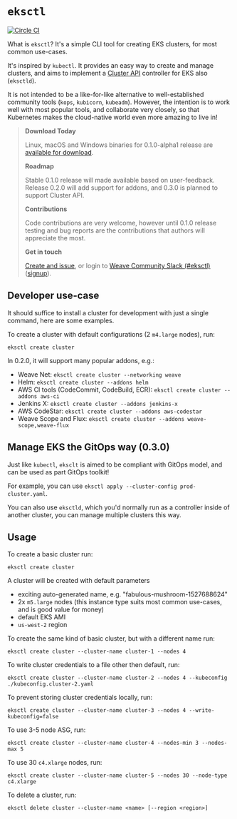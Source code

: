 # `eksctl`

[![Circle CI](https://circleci.com/gh/weaveworks/eksctl/tree/master.svg?style=shield)](https://circleci.com/gh/weaveworks/eksctl/tree/master)

What is `eksctl`? It's a simple CLI tool for creating EKS clusters, for most common use-cases.

It's inspired by `kubectl`. It provides an easy way to create and manage clusters, and aims to implement a [Cluster API](https://github.com/kubernetes-sigs/cluster-api) controller for EKS also (`eksctld`).

It is not intended to be a like-for-like alternative to well-established community tools (`kops`, `kubicorn`, `kubeadm`).
However, the intention is to work well with most popular tools, and collaborate very closely, so that Kubernetes makes the
cloud-native world even more amazing to live in!

> **Download Today**
>
> Linux, macOS and Windows binaries for 0.1.0-alpha1 release are [available for download](https://github.com/weaveworks/eksctl/releases/tag/0.1.0-alpha1).
>
> **Roadmap**
>
> Stable 0.1.0 release will made available based on user-feedback.
> Release 0.2.0 will add support for addons, and 0.3.0 is planned to support Cluster API.
>
> **Contributions**
>
> Code contributions are very welcome, however until 0.1.0 release testing and bug reports are the contributions that authors will appreciate the most.
> 
> **Get in touch**
>
> [Create and issue](https://github.com/weaveworks/eksctl/issues/new), or login to [Weave Community Slack (#eksctl)](https://weave-community.slack.com/messages/CAYBZBWGL/) ([signup](https://slack.weave.works/)).

## Developer use-case

It should suffice to install a cluster for development with just a single command, here are some examples.

To create a cluster with default configurations (2 `m4.large` nodes), run:
```
eksctl create cluster
```

In 0.2.0, it will support many popular addons, e.g.:

* Weave Net: `eksctl create cluster --networking weave`
* Helm: `eksctl create cluster --addons helm`
* AWS CI tools (CodeCommit, CodeBuild, ECR): `eksctl create cluster --addons aws-ci`
* Jenkins X: `eksctl create cluster --addons jenkins-x`
* AWS CodeStar: `eksctl create cluster --addons aws-codestar`
* Weave Scope and Flux: `eksctl create cluster --addons weave-scope,weave-flux`

<!-- TODO
You can combine any or all of these.

You can also add any of these addons after you create a cluster with `eksctl addons install <addon>...`.
-->

## Manage EKS the GitOps way (0.3.0)

Just like `kubectl`, `eksclt` is aimed to be compliant with GitOps model, and can be used as part GitOps toolkit!

For example, you can use `eksctl apply --cluster-config prod-cluster.yaml`.

You can also use `eksctld`, which you'd normally run as a controller inside of another
cluster, you can manage multiple clusters this way.

## Usage

To create a basic cluster run:
```
eksctl create cluster
```
A cluster will be created with default parameters
- exciting auto-generated name, e.g. "fabulous-mushroom-1527688624"
- 2x `m5.large` nodes (this instance type suits most common use-cases, and is good value for money)
- default EKS AMI
- `us-west-2` region

To create the same kind of basic cluster, but with a different name run:
```
eksctl create cluster --cluster-name cluster-1 --nodes 4
```

To write cluster credentials to a file other then default, run:
```
eksctl create cluster --cluster-name cluster-2 --nodes 4 --kubeconfig ./kubeconfig.cluster-2.yaml
```

To prevent storing cluster credentials locally, run:
```
eksctl create cluster --cluster-name cluster-3 --nodes 4 --write-kubeconfig=false
```

To use 3-5 node ASG, run:
```
eksctl create cluster --cluster-name cluster-4 --nodes-min 3 --nodes-max 5
```

To use 30 `c4.xlarge` nodes, run:
```
eksctl create cluster --cluster-name cluster-5 --nodes 30 --node-type c4.xlarge
```

To delete a cluster, run:
```
eksctl delete cluster --cluster-name <name> [--region <region>]
```

<!-- TODO for 0.3.0
To use more advanced configuration options, [Cluster API](https://github.com/kubernetes-sigs/cluster-api):
```
eksctl apply --cluster-config advanced-cluster.yaml
```
-->
